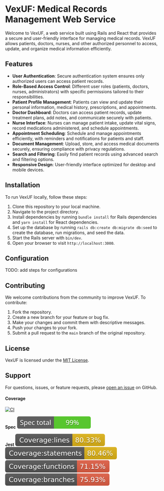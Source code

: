 # VexUF: Medical Records Management Web Service

Welcome to VexUF, a web service built using Rails and React that provides a secure and user-friendly interface for managing medical records. VexUF allows patients, doctors, nurses, and other authorized personnel to access, update, and organize medical information efficiently.

## Features

- **User Authentication**: Secure authentication system ensures only authorized users can access patient records.
- **Role-Based Access Control**: Different user roles (patients, doctors, nurses, administrators) with specific permissions tailored to their responsibilities.
- **Patient Profile Management**: Patients can view and update their personal information, medical history, prescriptions, and appointments.
- **Doctor Dashboard**: Doctors can access patient records, update treatment plans, add notes, and communicate securely with patients.
- **Nurse Interface**: Nurses can manage patient intake, update vital signs, record medications administered, and schedule appointments.
- **Appointment Scheduling**: Schedule and manage appointments efficiently, with reminders and notifications for patients and staff.
- **Document Management**: Upload, store, and access medical documents securely, ensuring compliance with privacy regulations.
- **Search and Filtering**: Easily find patient records using advanced search and filtering options.
- **Responsive Design**: User-friendly interface optimized for desktop and mobile devices.

## Installation

To run VexUF locally, follow these steps:

1. Clone this repository to your local machine.
2. Navigate to the project directory.
3. Install dependencies by running `bundle install` for Rails dependencies and `yarn install` for React dependencies.
4. Set up the database by running `rails db:create db:migrate db:seed` to create the database, run migrations, and seed the data.
5. Start the Rails server with `bin/dev`.
6. Open your browser to visit `http://localhost:3000`.

## Configuration

TODO: add steps for configurations

## Contributing

We welcome contributions from the community to improve VexUF. To contribute:

1. Fork the repository.
2. Create a new branch for your feature or bug fix.
3. Make your changes and commit them with descriptive messages.
4. Push your changes to your fork.
5. Submit a pull request to the `main` branch of the original repository.

## License

VexUF is licensed under the [MIT License](LICENSE).

## Support

For questions, issues, or feature requests, please [open an issue](https://github.com/yourusername/VexUF/issues) on GitHub.

#### Coverage

[![CI](https://github.com/AlyBadawy/vexuf24/actions/workflows/ci.yml/badge.svg)](https://github.com/AlyBadawy/vexuf24/actions/workflows/ci.yml)

**Spec**
![SimpCov Coverage badge](coverage/coverage_badge_total.svg)

**Jest**
![Jest lines badge](coverage/badge-lines.svg)
![Jest Statements badge](coverage/badge-statements.svg)
![Jest Functions badge](coverage/badge-functions.svg)
![Jest Branches badge](coverage/badge-branches.svg)
